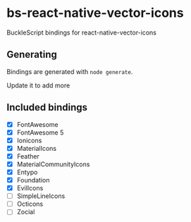 # bs-react-native-vector-icons

BuckleScript bindings for react-native-vector-icons

## Generating

Bindings are generated with `node generate`.

Update it to add more

## Included bindings

- [x] FontAwesome
- [x] FontAwesome 5
- [x] Ionicons
- [x] MaterialIcons
- [x] Feather
- [x] MaterialCommunityIcons
- [x] Entypo
- [x] Foundation
- [x] EvilIcons
- [ ] SimpleLineIcons
- [ ] Octicons
- [ ] Zocial
